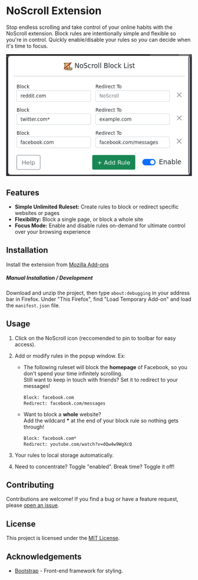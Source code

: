 # NoScroll Extension

Stop endless scrolling and take control of your online habits with the NoScroll extension.
Block rules are intentionally simple and flexible so you're in control. Quickly enable/disable your rules so <em>you</em> can decide when it's time to focus.

![Alt text](noscroll.png)

## Features

- **Simple Unlimited Ruleset:** Create rules to block or redirect specific websites or pages
- **Flexibility:** Block a single page, or block a whole site
- **Focus Mode:** Enable and disable rules on-demand for ultimate control over your browsing experience

## Installation

Install the extension from [Mozilla Add-ons](#)

##### Manual Installation / Development

Download and unzip the project, then type `about:debugging` in your address bar in Firefox. 
Under "This Firefox", find "Load Temporary Add-on" and load the `manifest.json` file.

## Usage

1. Click on the NoScroll icon (reccomended to pin to toolbar for easy access).

2. Add or modify rules in the popup window. Ex:

    - The following ruleset will block the <strong>homepage</strong> of Facebook, so you don't spend your time infinitely scrolling. <br> Still want to keep in touch with friends? Set it to redirect to your messages!
        ```plaintext
        Block: facebook.com
        Redirect: facebook.com/messages
        ```

    - Want to block a <strong>whole</strong> website? <br> Add the wildcard <strong>*</strong> at the end of your block rule so nothing gets through!
        ```plaintext
        Block: facebook.com*
        Redirect: youtube.com/watch?v=dQw4w9WgXcQ
        ```

3. Your rules to local storage automatically.

4. Need to concentrate? Toggle "enabled". Break time? Toggle it off!


## Contributing

Contributions are welcome! If you find a bug or have a feature request, please [open an issue](#).

## License

This project is licensed under the [MIT License](LICENSE).

## Acknowledgements

- [Bootstrap](https://getbootstrap.com/) - Front-end framework for styling.



